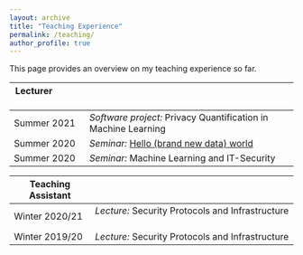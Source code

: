 ```yaml
---
layout: archive
title: "Teaching Experience"
permalink: /teaching/
author_profile: true
---
```


This page provides an overview on my teaching experience so far.


| Lecturer &nbsp; &nbsp; &nbsp; &nbsp; &nbsp;&nbsp; &nbsp; &nbsp; &nbsp;           |                                                               |
| ---------          |:---------                                                      |
| Summer 2021        | *Software project:* Privacy Quantification in Machine Learning |
| Summer 2020        | *Seminar:* [Hello (brand new data) world](https://fraboeni.github.io/teaching/2020-spring-teaching-ethicalML)                      |
| Summer 2020        | *Seminar:* Machine Learning and IT-Security                    |

| Teaching Assistant |                                                               |
| ---------          |:---------                                                      |
| Winter 2020/21     | *Lecture:* Security Protocols and Infrastructure     &nbsp; &nbsp; &nbsp; &nbsp; &nbsp; &nbsp; &nbsp; &nbsp; &nbsp;  &nbsp; &nbsp; &nbsp;       |
| Winter 2019/20     | *Lecture:* Security Protocols and Infrastructure               |



